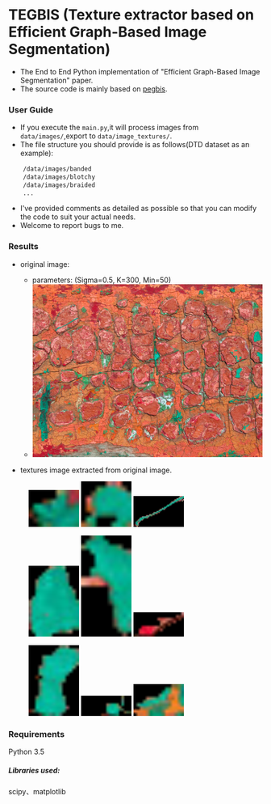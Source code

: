 # TEGBIS (Texture extractor based on Efficient Graph-Based Image Segmentation)
- The End to End Python implementation of "Efficient Graph-Based Image Segmentation" paper.
- The source code is mainly based on [pegbis](https://github.com/salaee/pegbis).

### User Guide
- If you execute the `main.py`,it will process images from `data/images/`,export to
`data/image_textures/`.
- The file structure you should provide is as follows(DTD dataset as an example):
```angular2html
    /data/images/banded
    /data/images/blotchy
    /data/images/braided
    ...
```
- I've provided comments as detailed as possible so that you can modify the code to 
  suit your actual needs.
- Welcome to report bugs to me.

### Results
- original image:
  - parameters: (Sigma=0.5, K=300, Min=50)
  - ![original image](https://github.com/xb534/tegbis/blob/master/results/blotchy_0003.jpg)


- textures image extracted from original image.
<figure class="half">
    <img src="https://github.com/xb534/tegbis/blob/master/results/blotchy_0003_0.png" width="100"/>
    <img src="https://github.com/xb534/tegbis/blob/master/results/blotchy_0003_1.png" width="100"/>
    <img src="https://github.com/xb534/tegbis/blob/master/results/blotchy_0003_2.png" width="100"/>
</figure>
<figure class="half">
    <img src="https://github.com/xb534/tegbis/blob/master/results/blotchy_0003_3.png" width="100"/>
    <img src="https://github.com/xb534/tegbis/blob/master/results/blotchy_0003_4.png" width="100"/>
    <img src="https://github.com/xb534/tegbis/blob/master/results/blotchy_0003_5.png" width="100"/>
</figure>
<figure class="half">
    <img src="https://github.com/xb534/tegbis/blob/master/results/blotchy_0003_6.png" width="100"/>
    <img src="https://github.com/xb534/tegbis/blob/master/results/blotchy_0003_7.png" width="100"/>
    <img src="https://github.com/xb534/tegbis/blob/master/results/blotchy_0003_8.png" width="100"/>
</figure>



### Requirements
Python 3.5<br>

##### Libraries used: 
scipy、matplotlib

